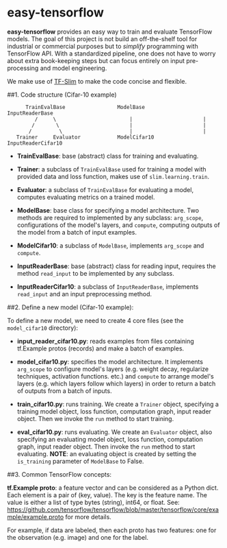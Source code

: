 # easy-tensorflow

**easy-tensorflow** provides an easy way to train and evaluate TensorFlow 
models. The goal of this project is not build an off-the-shelf tool for 
industrial or commercial purposes but to *simplify* programming with TensorFlow
API. With a standardized pipeline, one does not have to worry about extra 
book-keeping steps but can focus entirely on input pre-processing and model 
engineering. 

We make use of [TF-Slim](https://github.com/tensorflow/tensorflow/tree/master/tensorflow/contrib/slim) to make the code concise and flexible.  

##1. Code structure (Cifar-10 example)

          TrainEvalBase                 ModelBase             InputReaderBase
             /     \                        |                       |
            /       \                       |                       |
           /         \                      |                       |
       Trainer     Evaluator            ModelCifar10         InputReaderCifar10


+ **TrainEvalBase**: base (abstract) class for training and evaluating. 

+ **Trainer**: a subclass of `TrainEvalBase` used for training a model with provided 
data and loss function, makes use of `slim.learning.train`. 

+ **Evaluator**: a subclass of `TrainEvalBase` for evaluating a model, computes 
evaluating metrics on a trained model.

+ **ModelBase**: base class for specifying a model architecture. Two methods are 
required to implemented by any subclass: `arg_scope`, configurations of the 
model's layers, and `compute`, computing outputs of the model from a batch of 
input examples.

+ **ModelCifar10**: a subclass of `ModelBase`, implements `arg_scope` and `compute`.

+ **InputReaderBase**: base (abstract) class for reading input, requires the method
`read_input` to be implemented by any subclass. 

+ **InputReaderCifar10**: a subclass of `InputReaderBase`, implements `read_input` and
an input preprocessing method. 

##2. Define a new model (Cifar-10 example):

To define a new model, we need to create 4 core files (see the `model_cifar10` 
directory):

+ **input_reader_cifar10.py**: reads examples from files containing tf.Example 
protos (records) and make a batch of examples. 

+ **model_cifar10.py**: specifies the model architecture. It implements 
`arg_scope` to configure model's layers (e.g. weight decay, regularize 
techniques, activation functions. etc.) and `compute` to arrange model's layers
(e.g. which layers follow which layers) in order to return a batch of outputs 
from a batch of inputs. 

+ **train_cifar10.py**: runs training. We create a `Trainer` object, specifying 
a training model object, loss function, computation graph, input reader object. 
Then we invoke the `run` method to start training. 

+ **eval_cifar10.py**: runs evaluating. We create an `Evaluator` object, also 
specifying an evaluating model object, loss function, computation graph, input 
reader object. Then invoke the `run` method to start evaluating. **NOTE**: an 
evaluating object is created by setting the `is_training` parameter of 
`ModelBase` to False. 

##3. Common TensorFlow concepts:

**tf.Example proto**: a feature vector and can be considered as a Python dict. Each 
element is a pair of (key, value). The key is the feature name. The value is 
either a list of type bytes (string), int64, or float. See:
 https://github.com/tensorflow/tensorflow/blob/master/tensorflow/core/example/example.proto
for more details. 

For example, if data are labeled, then each proto has two features: one for the 
observation (e.g. image) and one for the label. 




